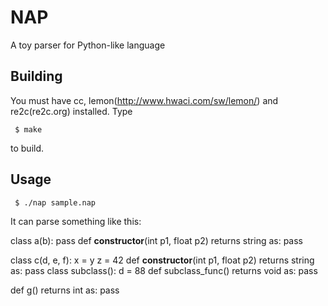 NAP
===

A toy parser for Python-like language 

Building
--------

You must have cc, lemon(http://www.hwaci.com/sw/lemon/) and re2c(re2c.org) installed. Type

     $ make

to build.

Usage
-----

     $ ./nap sample.nap

It can parse something like this:

 class a(b):
     pass
     def __constructor__(int p1, float p2) returns string as:
         pass

 class c(d, e, f):
     x = y
     z = 42
     def __constructor__(int p1, float p2) returns string as:
         pass
     class subclass():
         d = 88
         def subclass_func() returns void as:
             pass

 def g() returns int as:
   pass
